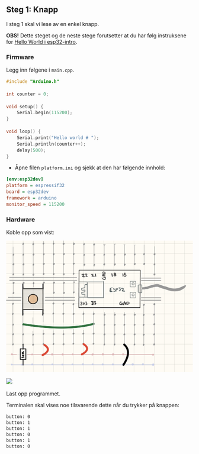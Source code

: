  
## Steg 1: Knapp

I steg 1 skal vi lese av en enkel knapp.

**OBS!** Dette steget og de neste stege forutsetter at du har følg instruksene for [Hello World i esp32-intro](https://github.com/knowit/esp32-intro/tree/main/Leksjoner/HelloWorld). 

### Firmware

Legg inn følgene i ```main.cpp```.

```cpp
#include "Arduino.h"

int counter = 0;

void setup() {
    Serial.begin(115200);
}

void loop() {
    Serial.print("Hello world # ");
    Serial.println(counter++);
    delay(500);
}
```

* Åpne filen ```platform.ini``` og sjekk at den har følgende innhold:

```ini
[env:esp32dev]
platform = espressif32
board = esp32dev
framework = arduino
monitor_speed = 115200
```
### Hardware

Koble opp som vist:

![](./steg1_bb.jpeg)

![](./steg1_cam.png)

Last opp programmet.

Terminalen skal vises noe tilsvarende dette når du trykker på knappen:

```
button: 0
button: 1
button: 1
button: 0
button: 1
button: 0
```